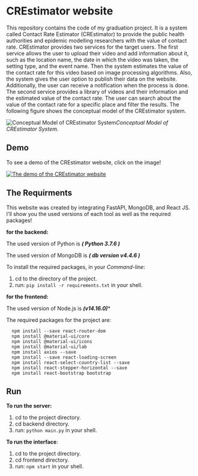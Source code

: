 # CREstimator website

This repository contains the code of my graduation project. It is a system called Contact Rate Estimator (CREstimator) to provide the public health authorities and epidemic modelling researchers with the value of contact rate. CREstimator provides two services for the target users. The first service allows the user to upload their video and add information about it, such as the location name, the date in which the video was taken, the setting type, and the event name. Then the system estimates the value of the contact rate for this video based on image processing algorithms. Also, the system gives the user option to publish their data on the website. Additionally, the user can receive a notification when the process is done. The second service provides a library of videos and their information and the estimated value of the contact rate. The user can search about the value of the contact rate for a specific place and filter the results. The following figure shows the conceptual model of the CREstimator system. 


![Conceptual Model of CREstimator System](https://user-images.githubusercontent.com/85047564/129221349-e4d087f5-8cec-4c30-b005-ba95338f6784.png)*Conceptual Model of CREstimator System.*

## Demo
To see a demo of the CREstimator website, click on the image!

[![The demo of the CREstimator website](https://user-images.githubusercontent.com/85047564/129220437-c4449376-6c93-45c2-8cc9-2b30dcad67a5.png)](https://youtu.be/gpTlLaBJQLI)

## The Requirments
This website was created by integrating FastAPI, MongoDB, and React JS. I'll show you the used versions of each tool as well as the required packages!

**for the backend:**

The used version of Python is ***( Python 3.7.6 )***

The used version of MongoDB is ***( db version v4.4.6 )***

To install the required packages, in your *Command-line*:
1. cd to the directory of the project.
2. run: `pip install -r requirements.txt` in your shell.

**for the frontend:**

The used version of Node.js is ***(v14.16.0)****

The required packages for the project are:
```
  npm install --save react-router-dom
  npm install @material-ui/core
  npm install @material-ui/icons
  npm install @material-ui/lab
  npm install axios --save
  npm install --save react-loading-screen
  npm install react-select-country-list --save
  npm install react-stepper-horizontal --save
  npm install react-bootstrap bootstrap
```

## Run

**To run the server:**
1. cd to the project directory.
2. cd backend directory. 
3. run: `python main.py` in your shell.

**To run the interface**:
1. cd to the project directory.
2. cd frontend directory. 
3. run: `npm start` in your shell.

